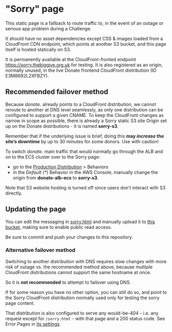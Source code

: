 # "Sorry" page

This static page is a fallback to route traffic to, in the event of an outage or serious app problem
during a Challenge.

It should have no asset dependencies except CSS & images loaded from a CloudFront CDN endpoint, which
points at another S3 bucket, and this page itself is hosted statically on S3.

It is permanently available at the CloudFront-fronted endpoint
https://sorry.thebiggive.org.uk for testing. It is also registered as an origin,
normally unused, in the live Donate frontend CloudFront distribution (ID E3M8692L2XFBZY).

## Recommended failover method

Because _donate._ already points to a CloudFront distribution, we cannot reroute to another at DNS level seamlessly, as only one distribution can be configured to support a given CNAME. To keep the CloudFront changes as narrow in scope as possible, there is already a Sorry static S3 site Origin set up on the Donate distributions - it is named **sorry-s3**.

Remember that if the underlying issue is brief, doing this **may _increase_ the site’s downtime** by up to 30 minutes for some donors. Use with caution!

To switch _donate._ main traffic that would normally go through the ALB and on to the ECS cluster over to the Sorry page:
 
 * go to the [Production Distribution](https://console.aws.amazon.com/cloudfront/home?region=eu-west-1#distribution-settings:E3M8692L2XFBZY) > Behaviors
 * in the _Default (*)_ Behavior in the AWS Console, manually change the origin from **donate-alb-ecs** to **sorry-s3**.

Note that S3 website hosting is turned off since users don’t interact with S3 directly.

## Updating the page

You can edit the messaging in [sorry.html](./sorry.html) and manually upload it to [this bucket](https://s3.console.aws.amazon.com/s3/buckets/tbg-sorry/?region=eu-west-1&tab=overview), making sure to enable public read access.

Be sure to commit and push your changes to this repository.

### Alternative failover method

Switching to another distribution with DNS requires slow changes with more risk of outage vs. the
recommended method above, because multiple CloudFront distributions cannot support the same hostname at once.

So it is **not recommended** to attempt to failover using DNS.

If for some reason you have no other option, you can still do so, and point to the
Sorry CloudFront distribution normally used only for testing the sorry page content.

That distribution is also configured to serve any would-be-404 - i.e. any request except for `/sorry.html` -
with that page and a 200 status code. See Error Pages in [its settings](https://us-east-1.console.aws.amazon.com/cloudfront/v3/home?region=us-east-1&skipRegion=true#/distributions/E336APQ2P4ZG2S/error_pages).
